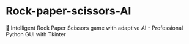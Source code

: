 # Rock-paper-scissors-AI
🎯 Intelligent Rock Paper Scissors game with adaptive AI - Professional Python GUI with Tkinter
